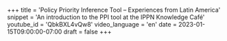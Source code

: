 +++
title = 'Policy Priority Inference Tool – Experiences from Latin America'
snippet = 'An introduction to the PPI tool at the IPPN Knowledge Café'
youtube_id = 'QbkBXL4vQw8'
video_language = 'en'
date = 2023-01-15T09:00:00-07:00
draft = false
+++

